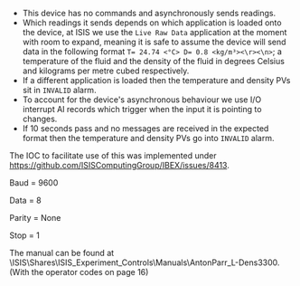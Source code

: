 - This device has no commands and asynchronously sends readings.
- Which readings it sends depends on which application is loaded onto the device, at ISIS we use the `Live Raw Data` application at the moment with room to expand, meaning it is safe to assume the device will send data in the following format `T= 24.74 <°C> D= 0.8 <kg/m³><\r><\n>`; a temperature of the fluid and the density of the fluid in degrees Celsius and kilograms per metre cubed respectively.
- If a different application is loaded then the temperature and density PVs sit in `INVALID` alarm. 
- To account for the device's asynchronous behaviour we use I/O interrupt AI records which trigger when the input it is pointing to changes.
- If 10 seconds pass and no messages are received in the expected format then the temperature and density PVs go into `INVALID` alarm. 

The IOC to facilitate use of this was implemented under https://github.com/ISISComputingGroup/IBEX/issues/8413.

Baud = 9600

Data = 8

Parity = None

Stop = 1

The manual can be found at \\ISIS\Shares\ISIS_Experiment_Controls\Manuals\AntonParr_L-Dens3300. (With the operator codes on page 16)
